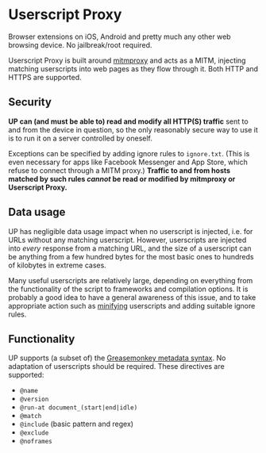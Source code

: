 # Userscript Proxy

Browser extensions on iOS, Android and pretty much any other web browsing device. No jailbreak/root required.

Userscript Proxy is built around [mitmproxy](mitmproxy) and acts as a MITM, injecting matching userscripts into web pages as they flow through it. Both HTTP and HTTPS are supported.


## Security

**UP can (and must be able to) read and modify all HTTP(S) traffic** sent to and from the device in question, so the only reasonably secure way to use it is to run it on a server controlled by oneself.

Exceptions can be specified by adding ignore rules to `ignore.txt`. (This is even necessary for apps like Facebook Messenger and App Store, which refuse to connect through a MITM proxy.) **Traffic to and from hosts matched by such rules _cannot_ be read or modified by mitmproxy or Userscript Proxy.**


## Data usage

UP has negligible data usage impact when no userscript is injected, i.e. for URLs without any matching userscript. However, userscripts are injected into _every_ response from a matching URL, and the size of a userscript can be anything from a few hundred bytes for the most basic ones to hundreds of kilobytes in extreme cases.

Many useful userscripts are relatively large, depending on everything from the functionality of the script to frameworks and compilation options. It is probably a good idea to have a general awareness of this issue, and to take appropriate action such as [minifying](minification) userscripts and adding suitable ignore rules.


## Functionality

UP supports (a subset of) the [Greasemonkey metadata syntax](metadata). No adaptation of userscripts should be required. These directives are supported:

  * `@name`
  * `@version`
  * `@run-at document_(start|end|idle)`
  * `@match`
  * `@include` (basic pattern and regex)
  * `@exclude`
  * `@noframes`


[mitmproxy]: https://mitmproxy.org
[minification]: https://en.wikipedia.org/wiki/Minification_(programming)
[metadata]: https://wiki.greasespot.net/Metadata_Block
